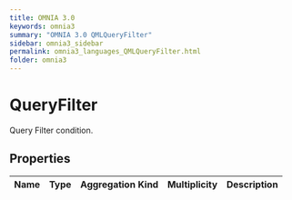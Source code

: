 ```yaml
---
title: OMNIA 3.0
keywords: omnia3
summary: "OMNIA 3.0 QMLQueryFilter"
sidebar: omnia3_sidebar
permalink: omnia3_languages_QMLQueryFilter.html
folder: omnia3
---
```


# QueryFilter
Query Filter condition.
## Properties
|Name|Type|Aggregation Kind|Multiplicity|Description|
|--|--|--|--|--|

